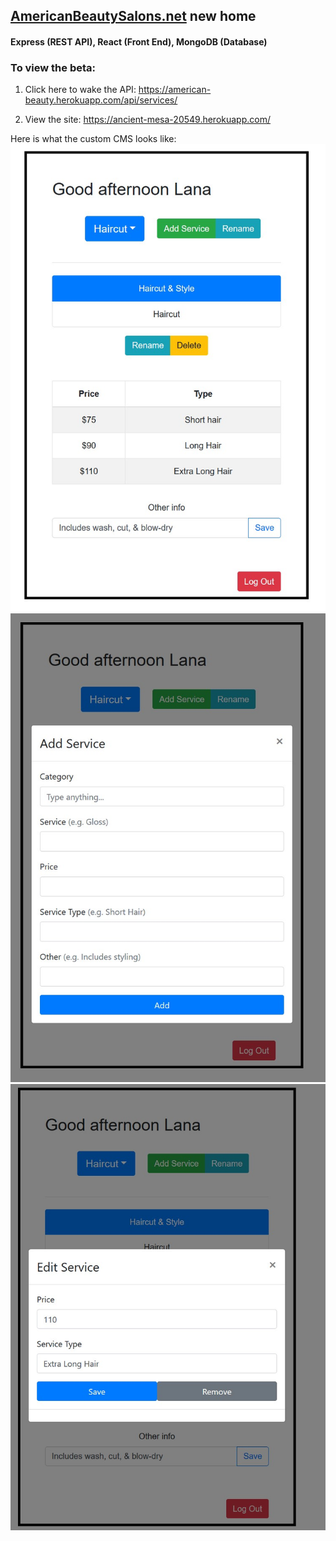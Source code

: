 ## [AmericanBeautySalons.net](http://AmericanBeautySalons.net "AmericanBeautySalons.net") new home
#### Express (REST API), React (Front End), MongoDB (Database) 

### To view the beta:
1. Click here to wake the API: https://american-beauty.herokuapp.com/api/services/

2. View the site:  https://ancient-mesa-20549.herokuapp.com/

Here is what the custom CMS looks like:
![](backend.jpg)
![](backend2.jpg)
![](backend3.jpg)